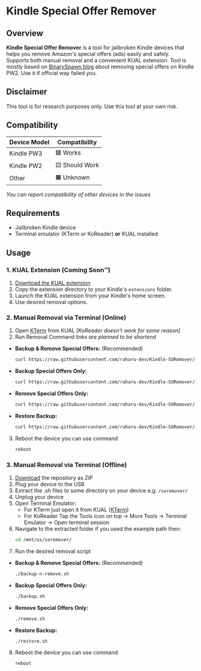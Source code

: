 # Kindle Special Offer Remover
## Overview

**Kindle Special Offer Remover** is a tool for jailbroken Kindle devices that helps you remove Amazon's special offers (ads) easily and safely.  
Supports both manual removal and a convenient KUAL extension.
Tool is mostly based on [BinarySpawn blog](https://www.binaryspawn.com/4/) about removing special offers on Kindle PW2. Use it if official way failed you.

## Disclaimer
This tool is for research purposes only. Use this tool at your own risk.

## Compatibility
| Device Model | Compatibility  |
|--------------|----------------|
| Kindle PW3   | 🟩 Works       |
| Kindle PW2   | 🟨 Should Work |
| Other        | 🟧 Unknown     |

*You can report compatibility of other devices in the issues*
## Requirements
- Jailbroken Kindle device
- Terminal emulator (KTerm or KoReader) **or** KUAL installed

## Usage
### 1. KUAL Extension (Coming Soon™)
1. [Download the KUAL extension](https://github.com/username/repo/releases)
2. Copy the extension directory to your Kindle's `extensions` folder.
3. Launch the KUAL extension from your Kindle's home screen.
4. Use desired removal options.

### 2. Manual Removal via Terminal (Online)
1. Open [KTerm](https://github.com/bfabiszewski/kterm/releases/) from KUAL *[KoReader doesn't work for some reason]*
2. Run Removal Command *links are planned to be shortend*
- **Backup & Remove Special Offers:** (Recommended)
  ```sh
  curl https://raw.githubusercontent.com/raharu-dev/Kindle-SORemover/main/backup-n-remove.sh | sh
  ```
- **Backup Special Offers Only:**
  ```sh
  curl https://raw.githubusercontent.com/raharu-dev/Kindle-SORemover/main/backup.sh | sh
  ```
- **Remove Special Offers Only:**
  ```sh
  curl https://raw.githubusercontent.com/raharu-dev/Kindle-SORemover/main/remove.sh | sh
  ```
- **Restore Backup:**
  ```sh
  curl https://raw.githubusercontent.com/raharu-dev/Kindle-SORemover/main/restore.sh | sh
  ```
3. Reboot the device you can use command
    ```sh
    reboot
    ```

### 3. Manual Removal via Terminal (Offline)
1. [Download](https://github.com/raharu-dev/Kindle-SORemover/archive/refs/heads/main.zip) the repository as ZIP
2. Plug your device to the USB
3. Extract the .sh files to some directory on your device e.g. `/soremover/`
4. Unplug your device
5. Open Terminal Emulator:
    - For KTerm just open it from KUAL ([KTerm](https://github.com/bfabiszewski/kterm/releases/))
    - For KoReader Tap the Tools icon on top → More Tools → Terminal Emulator → Open terminal session
6. Navigate to the extracted folder if you used the example path then: 
    ```sh
    cd /mnt/us/soremover/
    ```
7. Run the desired removal script
- **Backup & Remove Special Offers:** (Recommended)
    ```sh
    ./backup-n-remove.sh
    ```
- **Backup Special Offers Only:**
    ```sh
    ./backup.sh
    ```
- **Remove Special Offers Only:**
    ```sh
    ./remove.sh
    ```
- **Restore Backup:**
    ```sh
    ./restore.sh
    ```
8. Reboot the device you can use command
    ```sh
    reboot
    ```
